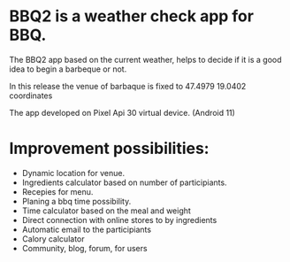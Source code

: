 # BBQ2 is a weather check app for BBQ.

The BBQ2 app based on the current weather, helps to decide if it is a good idea to begin a barbeque or not.

In this release the venue of barbaque is fixed to 47.4979 19.0402 coordinates

The app developed on Pixel Api 30 virtual device. (Android 11)

# Improvement possibilities:
- Dynamic location for venue.
- Ingredients calculator based on number of participiants.
- Recepies for menu.
- Planing a bbq time possibility.
- Time calculator based on the meal and weight
- Direct connection with online stores to by ingredients
- Automatic email to the participiants
- Calory calculator
- Community, blog, forum, for users
